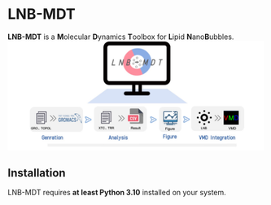 # LNB-MDT

**LNB-MDT** is a **M**olecular **D**ynamics **T**oolbox for **L**ipid **N**ano**B**ubbles.
![alt text](LNB-MDT.jpg)
## Installation

LNB-MDT requires **at least Python 3.10** installed on your system.
